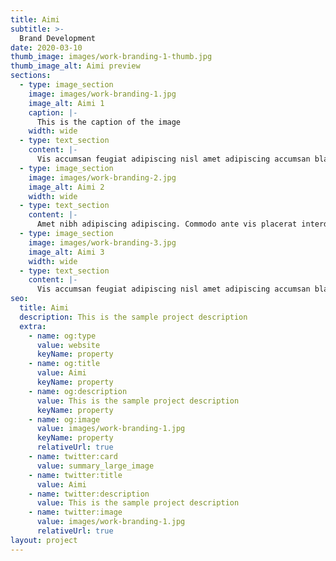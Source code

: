 ```yaml
---
title: Aimi
subtitle: >-
  Brand Development
date: 2020-03-10
thumb_image: images/work-branding-1-thumb.jpg
thumb_image_alt: Aimi preview
sections:
  - type: image_section
    image: images/work-branding-1.jpg
    image_alt: Aimi 1
    caption: |-
      This is the caption of the image
    width: wide
  - type: text_section
    content: |-
      Vis accumsan feugiat adipiscing nisl amet adipiscing accumsan blandit accumsan sapien blandit ac amet faucibus aliquet placerat commodo. Interdum ante aliquet commodo accumsan vis phasellus adipiscing. Ornare a in lacinia. Vestibulum accumsan ac metus massa tempor. Accumsan in lacinia ornare massa amet. Ac interdum ac non praesent. Cubilia lacinia interdum massa faucibus blandit nullam. Accumsan phasellus nunc integer. Accumsan euismod nunc adipiscing lacinia erat ut sit. Arcu amet. Id massa aliquet arcu accumsan lorem amet accumsan.
  - type: image_section
    image: images/work-branding-2.jpg
    image_alt: Aimi 2
    width: wide
  - type: text_section
    content: |-
      Amet nibh adipiscing adipiscing. Commodo ante vis placerat interdum massa massa primis. Tempus condimentum tempus non ac varius cubilia adipiscing placerat lorem turpis at. Aliquet lorem porttitor interdum. Amet lacus. Aliquam lobortis faucibus blandit ac phasellus.
  - type: image_section
    image: images/work-branding-3.jpg
    image_alt: Aimi 3
    width: wide
  - type: text_section
    content: |-
      Vis accumsan feugiat adipiscing nisl amet adipiscing accumsan blandit accumsan sapien blandit ac amet faucibus aliquet placerat commodo. Interdum ante aliquet commodo accumsan vis phasellus adipiscing. Ornare a in lacinia. Vestibulum accumsan ac metus massa tempor. Accumsan in lacinia ornare massa amet. Ac interdum ac non praesent. Cubilia lacinia interdum massa faucibus blandit nullam. Accumsan phasellus nunc integer. Accumsan euismod nunc adipiscing lacinia erat ut sit. Arcu amet. Id massa aliquet arcu accumsan lorem amet accumsan.
seo:
  title: Aimi
  description: This is the sample project description
  extra:
    - name: og:type
      value: website
      keyName: property
    - name: og:title
      value: Aimi
      keyName: property
    - name: og:description
      value: This is the sample project description
      keyName: property
    - name: og:image
      value: images/work-branding-1.jpg
      keyName: property
      relativeUrl: true
    - name: twitter:card
      value: summary_large_image
    - name: twitter:title
      value: Aimi
    - name: twitter:description
      value: This is the sample project description
    - name: twitter:image
      value: images/work-branding-1.jpg
      relativeUrl: true
layout: project
---
```

